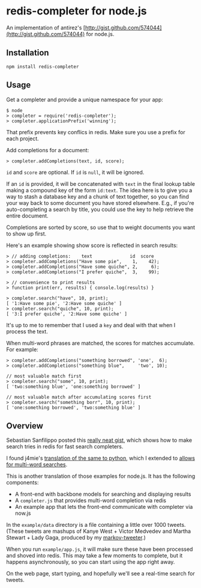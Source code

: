 redis-completer for node.js
===========================

An implementation of antirez's
[http://gist.github.com/574044](http://gist.github.com/574044) for node.js.

Installation
-------------

`npm install redis-completer`

Usage
-----

Get a completer and provide a unique namespace for your app:

    $ node
    > completer = require('redis-completer');
    > completer.applicationPrefix('winning');

That prefix prevents key conflics in redis.  Make sure you use a prefix for
each project.

Add completions for a document:

    > completer.addCompletions(text, id, score);

`id` and `score` are optional.  If `id` is `null`, it will be ignored.

If an `id` is provided, it will be concatenated with `text` in the final lookup
table making a compound key of the form `id:text`. The idea here is to give you
a way to stash a database key and a chunk of text together, so you can find
your way back to some document you have stored elsewhere.  E.g., if you're
auto-completing a search by title, you could use the key to help retrieve the
entire document.

Completions are sorted by score, so use that to weight documents you want to
show up first.

Here's an example showing show score is reflected in search results:

    > // adding completions:    text              id  score
    > completer.addCompletions("Have some pie",    1,    42);
    > completer.addCompletions("Have some quiche", 2,     6);
    > completer.addCompletions("I prefer quiche",  3,    99);

    > // convenience to print results
    > function print(err, results) { console.log(results) }

    > completer.search("have", 10, print);
    [ '1:Have some pie', '2:Have some quiche' ]
    > completer.search("quiche", 10, print);
    [ '3:I prefer quiche', '2:Have some quiche' ]

It's up to me to remember that I used a `key` and deal with that when I process
the text.

When multi-word phrases are matched, the scores for matches accumulate.  For
example:

    > completer.addCompletions("something borrowed", 'one',  6);
    > completer.addCompletions("something blue",     'two', 10);

    // most valuable match first
    > completer.search("some", 10, print);
    [ 'two:something blue', 'one:something borrowed' ]

    // most valuable match after accumulating scores first
    > completer.search("something borr", 10, print);
    [ 'one:something borrowed', 'two:something blue' ]


Overview
--------

Sebastian Sanfilippo posted this [really neat gist](http://gist.github.com/574044),
which shows how to make search tries in redis for fast search completers.

I found j4mie's [translation of the same to
python](https://gist.github.com/577852), which I extended to [allows for
multi-word searches](https://gist.github.com/925979).

This is another translation of those examples for node.js.  It has the
following components:

- A front-end with backbone models for searching and displaying results
- A `completer.js` that provides multi-word completion via redis
- An example app that lets the front-end communicate with completer via now.js

In the `example/data` directory is a file containing a little over 1000 tweets.
(These tweets are mashups of Kanye West + Victor Medvedev and Martha Stewart +
Lady Gaga, produced by my 
[markov-tweeter](https://github.com/jedp/markov-tweeter).)

When you run `example/app.js`, it will make sure these have been processed and
shoved into redis.  This may take a few moments to complete, but it happens
asynchronously, so you can start using the app right away.

On the web page, start typing, and hopefully we'll see a real-time search for
tweets.  



